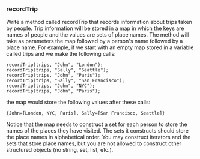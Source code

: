 <html><head>
    <title>recordTrip</title>
    <meta charset="utf-8">
    <link rel="stylesheet" href="https://maxcdn.bootstrapcdn.com/bootstrap/3.3.6/css/bootstrap.min.css" integrity="sha384-1q8mTJOASx8j1Au+a5WDVnPi2lkFfwwEAa8hDDdjZlpLegxhjVME1fgjWPGmkzs7" crossorigin="anonymous">
  <style></style></head>
  <body><div class="viewer"><h3>recordTrip</h3><div><p>Write a method called recordTrip that records information about trips taken by people.  Trip information will be stored in a map in which the keys are names of people and the values are sets of place names.  The method will take as parameters the map followed by a person's name followed by a place name.  For example, if we start with an empty map stored in a variable called trips and we make the following calls:</p><pre><code>recordTrip(trips, "John", "London");
recordTrip(trips, "Sally", "Seattle");
recordTrip(trips, "John", "Paris");
recordTrip(trips, "Sally", "San Francisco");
recordTrip(trips, "John", "NYC");
recordTrip(trips, "John", "Paris");
</code></pre><p>the map would store the following values after these calls:</p><pre><code>{John=[London, NYC, Paris], Sally=[San Francisco, Seattle]}
</code></pre><p>Notice that the map needs to construct a set for each person to store the names of the places they have visited.  The sets it constructs should store the place names in alphabetical order.  You may construct iterators and the sets that store place names, but you are not allowed to construct other structured objects (no string, set, list, etc.).</p></div></div>
</body></html>